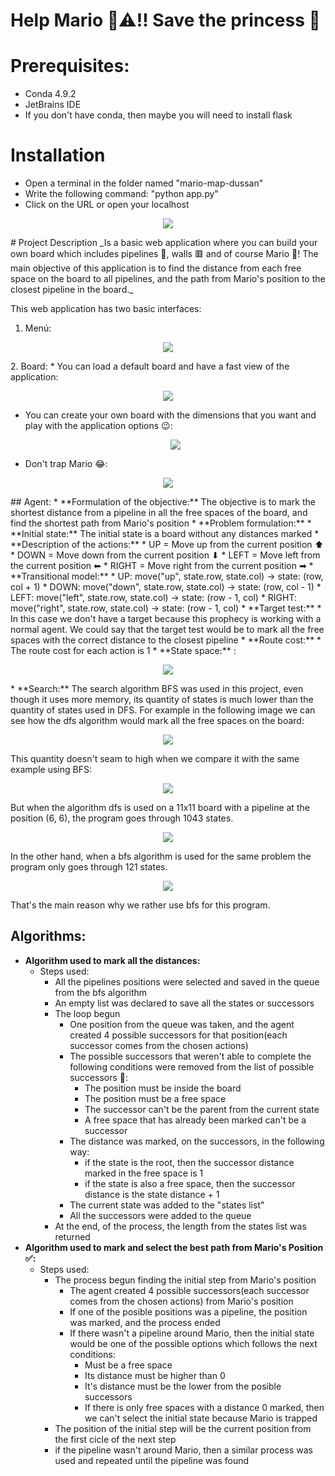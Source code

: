 # Help Mario 👨⚠‼ Save the princess 👸
# Prerequisites:
* Conda 4.9.2
* JetBrains IDE
* If you don't have conda, then maybe you will need to install flask
# Installation
* Open a terminal in the folder named "mario-map-dussan"
* Write the following command: "python app.py"
* Click on the URL or open your localhost 
 <p align="center">
<img src="https://github.com/joangerard/mario-map-dussan/blob/main/screenshots/instruccions.jpg" />
   </p> 
# Project Description
_Is a basic web application where you can build your own board which includes pipelines 🏁, walls 🟥 and of course Mario 👨! The main objective of this application is to find the distance from each free
space on the board to all pipelines, and the path from Mario's position to the closest pipeline in the board._

This web application has two basic interfaces:
1. Menú: 
 <p align="center">
<img src="https://github.com/joangerard/mario-map-dussan/blob/main/screenshots/menu.jpg" />
   </p> 
2. Board:
* You can load a default board and have a fast view of the application:
 <p align="center">
<img src="https://github.com/joangerard/mario-map-dussan/blob/main/screenshots/default_board.jpg" />
   </p>


* You can create your own board with the dimensions that you want and play with the application options 😉:
    <p align="center">
      <img src="https://github.com/joangerard/mario-map-dussan/blob/main/screenshots/created_map.jpg" />
   </p>
* Don't trap Mario 😂:
<p align="center">
      <img src="https://github.com/joangerard/mario-map-dussan/blob/main/screenshots/mario_trapped.jpg" />
   </p>
## Agent:
* **Formulation of the objective:** The objective is to mark the shortest distance from a pipeline in all the free spaces of the board, and find the shortest path from Mario's position
* **Problem formulation:** 
    * **Initial state:** The initial state is a board without any distances marked 
      * **Description of the actions:**
        * UP = Move up from the current position ⬆ 
        * DOWN = Move down from the current position ⬇
        * LEFT = Move left from the current position ⬅
        * RIGHT = Move right from the current position ➡
    * **Transitional model:**
        * UP: move("up", state.row, state.col) -> state: (row, col + 1)
        * DOWN: move("down", state.row, state.col) -> state: (row, col - 1)
        * LEFT: move("left", state.row, state.col) -> state: (row - 1, col)
        * RIGHT: move("right", state.row, state.col) -> state: (row - 1, col)
    * **Target test:**
      * In this case we don't have a target because this prophecy is working with a normal agent. We could
      say that the target test would be to mark all the free spaces with the correct distance to the closest pipeline
    * **Route cost:**
      * The route cost for each action is 1
    * **State space:** :
    
<p align="center">
   <img src="https://github.com/joangerard/mario-map-dussan/blob/main/screenshots/states_bfs.jpg" />
</p>
* **Search:**
    The search algorithm BFS was used in this project, even though it uses more memory, its quantity of states is much
  lower than the quantity of states used in DFS. For example in the following image we can see how the dfs algorithm 
  would mark all the free spaces on the board: 
  <p align="center">
     <img src="https://github.com/joangerard/mario-map-dussan/blob/main/screenshots/states using dfs.jpg" />
  </p>
  This quantity doesn't seam to high when we compare it with the same example using BFS:
  <p align="center">
  <img src="https://github.com/joangerard/mario-map-dussan/blob/main/screenshots/states_bfs.jpg" />
   </p>
  But when the algorithm dfs is used on a 11x11 board with a pipeline at the 
  position (6, 6), the program goes through 1043 states. 
    <p align="center">
<img src="https://github.com/joangerard/mario-map-dussan/blob/main/screenshots/dfs in a 11x11 board.jpg" />
   </p>
  In the other hand, when a bfs algorithm is used for the same problem the program only goes through 121 states.
      <p align="center">
<img src="https://github.com/joangerard/mario-map-dussan/blob/main/screenshots/bfs in a 11x11 board.jpg" />
   </p>
  That's the main reason why we rather use bfs for this program.
  
## Algorithms:
* **Algorithm used to mark all the distances:** 
  * Steps used:
    * All the pipelines positions were selected and saved in the queue from the bfs algorithm
    * An empty list was declared to save all the states or successors 
    * The loop begun       
        * One position from the queue was taken, and the agent created 4 possible successors for that position(each 
          successor comes from the chosen actions) 
        * The possible successors that weren't able to complete the following conditions were removed from the list of 
          possible successors 🚫: 
            * The position must be inside the board
            * The position must be a free space
            * The successor can't be the parent from the current state
            * A free space that has already been marked can't be a successor
        * The distance was marked, on the successors, in the following way:
            * if the state is the root, then the successor distance marked in the free space is 1
            * if the state is also a free space, then the successor distance is the state distance + 1
        * The current state was added to the "states list"
        * All the successors were added to the queue
    * At the end, of the process, the length from the states list was returned
* **Algorithm used to mark and select the best path from Mario's Position ✅:**
  * Steps used:
    * The process begun finding the initial step from Mario's position 
        * The agent created 4 possible successors(each successor comes from the chosen actions) from Mario's position
        * If one of the posible positions was a pipeline, the position was marked, and the process ended
        * If there wasn't a pipeline around Mario, then the initial state would be one of the possible options which follows 
          the next conditions:
            * Must be a free space
            * Its distance must be higher than 0
            * It's distance must be the lower from the posible successors
            * If there is only free spaces with a distance 0 marked, then we can't select the initial state because Mario is trapped
    * The position of the initial step will be the current position from the first cicle of the next step
    * if the pipeline wasn't around Mario, then a similar process was used and repeated until the pipeline was found 
